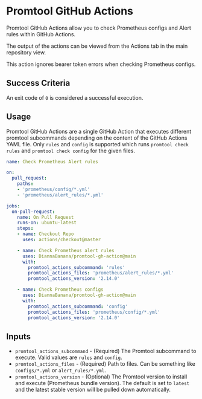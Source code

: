 # Promtool GitHub Actions

Promtool GitHub Actions allow you to check Prometheus configs and Alert rules within GitHub Actions.

The output of the actions can be viewed from the Actions tab in the main repository view.

This action ignores bearer token errors when checking Prometheus configs.

## Success Criteria

An exit code of `0` is considered a successful execution.

## Usage

Promtool GitHub Actions are a single GitHub Action that executes different promtool subcommands depending on the content of the GitHub Actions YAML file. Only `rules` and `config` is supported which runs `promtool check rules` and `promtool check config` for the given files.

```yaml
name: Check Prometheus Alert rules

on:
  pull_request:
    paths:
    - 'prometheus/config/*.yml'
    - 'prometheus/alert_rules/*.yml'

jobs:
  on-pull-request:
    name: On Pull Request
    runs-on: ubuntu-latest
    steps:
    - name: Checkout Repo
      uses: actions/checkout@master

    - name: Check Prometheus alert rules
      uses: DiannaBanana/promtool-gh-action@main
      with:
        promtool_actions_subcommand: 'rules'
        promtool_actions_files: 'prometheus/alert_rules/*.yml'
        promtool_actions_version: '2.14.0'

    - name: Check Prometheus configs
      uses: DiannaBanana/promtool-gh-action@main
      with:
        promtool_actions_subcommand: 'config'
        promtool_actions_files: 'prometheus/config/*.yml'
        promtool_actions_version: '2.14.0'

```

## Inputs

* `promtool_actions_subcommand` - (Required) The Promtool subcommand to execute. Valid values are `rules` and `config`.
* `promtool_actions_files` - (Required) Path to files. Can be something like `configs/*.yml` or `alert_rules/*.yml`. 
* `promtool_actions_version` - (Optional) The Promtool version to install and execute (Prometheus bundle version). The default is set to `latest` and the latest stable version will be pulled down automatically.
